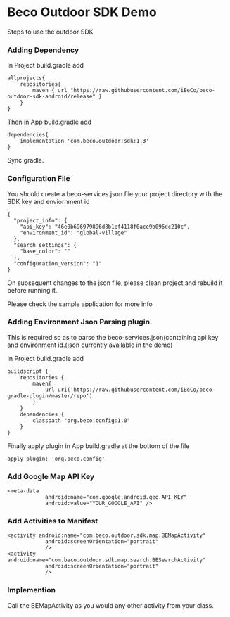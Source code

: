 # Beco Outdoor SDK Demo 


Steps to use the outdoor SDK


### Adding Dependency

In Project build.gradle add

```
allprojects{
	repositories{
		maven { url "https://raw.githubusercontent.com/iBeCo/beco-outdoor-sdk-android/release" }
	}
}
```

Then in App build.gradle add

```
dependencies{
	implementation 'com.beco.outdoor:sdk:1.3'
}
```

Sync gradle.

### Configuration File 

You should create a beco-services.json file your project directory with the SDK key and enviornment id

```
{
  "project_info": {
    "api_key": "46e0b696979896d8b1ef4118f0ace9b096dc210c",
    "environment_id": "global-village"
  },
  "search_settings": {
    "base_color": ""
  },
  "configuration_version": "1"
}

```

On subsequent changes to the json file, please clean project and rebuild it before running it.

Please check the sample application for more info

### Adding Environment Json Parsing plugin. 

This is required so as to parse the beco-services.json(containing api key and environment id.(json currently available in the demo)

In Project build.gradle add

```
buildscript {
    repositories {
        maven{
            url uri('https://raw.githubusercontent.com/iBeCo/beco-gradle-plugin/master/repo')
        }
    }
	dependencies {
        classpath "org.beco:config:1.0"
    }
}
```
Finally apply plugin in App build.gradle at the bottom of the file

```
apply plugin: 'org.beco.config'
```
### Add Google Map API Key

```
<meta-data
            android:name="com.google.android.geo.API_KEY"
            android:value="YOUR_GOOGLE_API" />
```

### Add Activities to Manifest

```
<activity android:name="com.beco.outdoor.sdk.map.BEMapActivity"
            android:screenOrientation="portrait"
            />
<activity android:name="com.beco.outdoor.sdk.map.search.BESearchActivity"
            android:screenOrientation="portrait"
            />
```

### Implemention

Call the BEMapActivity as you would any other activity from your class.
